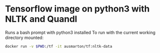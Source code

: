 # Tensorflow image on python3 with NLTK and Quandl
Runs a bash prompt with python3 installed
To run with the current working directory mounted:
```bash
docker run -v $PWD:/tf -it ausmarton/tf:nltk-data
```
